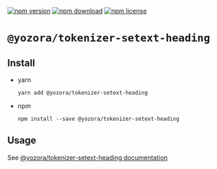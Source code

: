[![npm version](https://img.shields.io/npm/v/@yozora/tokenizer-setext-heading.svg)](https://www.npmjs.com/package/@yozora/tokenizer-setext-heading)
[![npm download](https://img.shields.io/npm/dm/@yozora/tokenizer-setext-heading.svg)](https://www.npmjs.com/package/@yozora/tokenizer-setext-heading)
[![npm license](https://img.shields.io/npm/l/@yozora/tokenizer-setext-heading.svg)](https://www.npmjs.com/package/@yozora/tokenizer-setext-heading)


# `@yozora/tokenizer-setext-heading`

## Install

  * yarn

    ```console
    yarn add @yozora/tokenizer-setext-heading
    ```

  * npm

    ```console
    npm install --save @yozora/tokenizer-setext-heading
    ```

## Usage

  See [@yozora/tokenizer-setext-heading documentation](https://yozora.guanghechen.com/docs/package/tokenizer-setext-heading)
